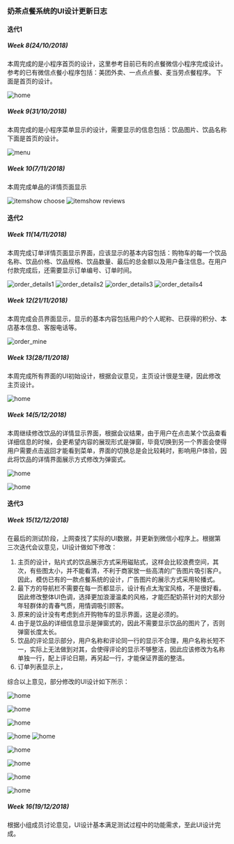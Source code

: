 ### 奶茶点餐系统的UI设计更新日志

#### 迭代1

##### Week 8(24/10/2018)
本周完成的是小程序首页的设计，这里参考目前已有的点餐微信小程序完成设计。参考的已有微信点餐小程序包括：美团外卖、一点点点餐、麦当劳点餐程序。
下面是首页的设计。

​![home](https://github.com/2018SystemAnalysis/Wechat-Odering-System/blob/master/assets/images/home.png)



##### Week 9(31/10/2018)

本周完成的是小程序菜单显示的设计，需要显示的信息包括：饮品图片、饮品名称
下面是首页的设计。

![menu](https://github.com/2018SystemAnalysis/Wechat-Odering-System/blob/master/assets/UI/U1_menu.png)



##### Week 10(7/11/2018)

本周完成单品的详情页面显示

![itemshow choose](https://github.com/2018SystemAnalysis/Wechat-Odering-System/blob/master/assets/UI/U1_itemshow1.png)
![itemshow reviews](https://github.com/2018SystemAnalysis/Wechat-Odering-System/blob/master/assets/UI/U1_itemshow2.png)



#### 迭代2

##### Week 11(14/11/2018)
本周完成订单详情页面显示界面，应该显示的基本内容包括：购物车的每一个饮品名称、饮品价格、饮品规格、饮品数量、最后的总金额以及用户备注信息。在用户付款完成后，还需要显示订单编号、订单时间。

![order_details1](https://github.com/2018SystemAnalysis/Wechat-Odering-System/blob/master/assets/UI/U1_order_check.png)
![order_details2](https://github.com/2018SystemAnalysis/Wechat-Odering-System/blob/master/assets/UI/U1_order_take.png)
![order_details3](https://github.com/2018SystemAnalysis/Wechat-Odering-System/blob/master/assets/UI/U1_order_done.png)
![order_details4](https://github.com/2018SystemAnalysis/Wechat-Odering-System/blob/master/assets/UI/U1_order_list.png)



##### Week 12(21/11/2018)

本周完成会员界面显示，显示的基本内容包括用户的个人昵称、已获得的积分、本店基本信息、客服电话等。

![order_mine](https://github.com/2018SystemAnalysis/Wechat-Odering-System/blob/master/assets/UI/U1_mine.png)


##### Week 13(28/11/2018)

本周完成所有界面的UI初始设计，根据会议意见，主页设计很是生硬，因此修改主页设计。

![home](https://github.com/2018SystemAnalysis/Wechat-Odering-System/blob/master/assets/UI/U1_home_v2.png)



##### Week 14(5/12/2018)

本周继续修改饮品的详情显示界面，根据会议结果，由于用户在点击某个饮品查看详细信息的时候，会更希望内容的展现形式是弹窗，毕竟切换到另一个界面会使得用户需要点击返回才能看到菜单，界面的切换总是会比较耗时，影响用户体验，因此将饮品的详情界面展示方式修改为弹窗式。

![home](https://github.com/2018SystemAnalysis/Wechat-Odering-System/blob/master/assets/UI/U1_itemshow1-v2.png)

![home](https://github.com/2018SystemAnalysis/Wechat-Odering-System/blob/master/assets/UI/U1_itemshow2-v2.png)





#### 迭代3

##### Week 15(12/12/2018)

在最后的测试阶段，上网查找了实际的UI数据，并更新到微信小程序上。根据第三次迭代会议意见，UI设计做如下修改：

1. 主页的设计，贴片式的饮品展示方式采用磁贴式，这样会比较浪费空间，其次，有些图太小，并不能看清，不利于商家放一些高清的广告图片吸引客户。因此，模仿已有的一款点餐系统的设计，广告图片的展示方式采用轮播式。
2. 最下方的导航栏不需要在每一页都显示，设计有点太淘宝风格，不是很好看。因此修改整体UI色调，选择更加浪漫温柔的风格，才能匹配奶茶针对的大部分年轻群体的青春气质，用情调吸引顾客。
3. 原来的设计没有考虑到点开购物车的显示界面，这是必须的。
4. 由于是饮品的详细信息显示是弹窗式的，因此不需要显示饮品的图片了，否则弹窗长度太长。
5. 饮品的评论显示部分，用户名称和评论同一行的显示不合理，用户名称长短不一，实际上无法做到对其，会使得评论的显示不够整洁，因此应该修改为名称单独一行，配上评论日期，再另起一行，才能保证界面的整洁。
6. 订单列表显示上，

综合以上意见，部分修改的UI设计如下所示：

![home](https://github.com/2018SystemAnalysis/Wechat-Odering-System/blob/master/assets/UI/U2_home.png)

![home](https://github.com/2018SystemAnalysis/Wechat-Odering-System/blob/master/assets/UI/U2_menu.png)

![home](https://github.com/2018SystemAnalysis/Wechat-Odering-System/blob/master/assets/UI/U2_gouwuche.png)

![home](https://github.com/2018SystemAnalysis/Wechat-Odering-System/blob/master/assets/UI/U2_details.png)
![home](https://github.com/2018SystemAnalysis/Wechat-Odering-System/blob/master/assets/UI/U2_review.png)

![home](https://github.com/2018SystemAnalysis/Wechat-Odering-System/blob/master/assets/UI/U2_order_list.png)

![home](https://github.com/2018SystemAnalysis/Wechat-Odering-System/blob/master/assets/UI/U2_order_check.png)

![home](https://github.com/2018SystemAnalysis/Wechat-Odering-System/blob/master/assets/UI/U2_order_take.png)

![home](https://github.com/2018SystemAnalysis/Wechat-Odering-System/blob/master/assets/UI/U2_reduction.png)



##### Week 16(19/12/2018)

根据小组成员讨论意见，UI设计基本满足测试过程中的功能需求，至此UI设计完成。
